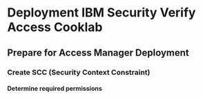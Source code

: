 # Deployment IBM Security Verify Access Cooklab

## Prepare for Access Manager Deployment

### Create SCC (Security Context Constraint)

#### Determine required permissions
